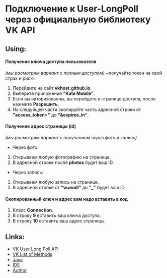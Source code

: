 # Подключение к User-LongPoll через официальную библиотеку VK API

## Using:
####   Получение ключа доступа пользователя
*(мы расмотрим вариант с полным доступом)*
~получайте токен на свой страх и риск~
1. Перейдите на сайт **vkhost.github.io**.
2. Выберите приложение **"Kate Mobile"**.
3. Если вы авторизованны, вы перейдете к странице доступа, после нажмите **Разрешить**.
4. На следуйщей части скопируйте часть адресной строки от **"access_token="** до **"&expires_in"**.

####   Получение адрес страницы (id)
*(мы расмотрим вариант с получением через фото и запись)*
- Через фото:
1. Открываем любую фотографию на странице.
2. В адресной строке после **photos** будет ваш ID.
- Через запись:
1. Открываем любую запись на странице.
2. В адресной строке от **"w=wall"** до **"_"** будет ваш ID.

####   Скопированный ключ и адрес вам надо вставить в код
1. Класс **Connection**.
2. В строку **9** вставить ваш ключа доступа.
3. В строку **10** вставить ваш адрес страницы.



## Links:
-  [VK User Long Poll API](https://vk.com/dev/using_longpoll)
-  [VK List of Methods](https://vk.com/dev/methods)
-  [Java](https://www.oracle.com/ru/java/technologies/javase/javase-jdk8-downloads.html)
-  [IDE](https://www.jetbrains.com/ru-ru/idea/)
-  [Author](https://vk.com/ferius_057)
